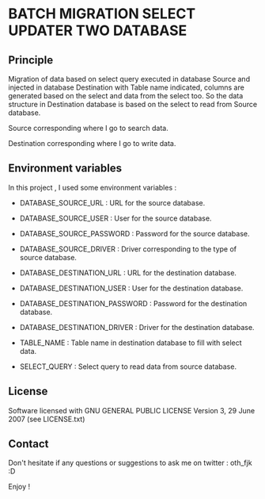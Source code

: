 # BATCH MIGRATION SELECT UPDATER TWO DATABASE
## Principle
Migration of data based on select query executed in database Source and injected in database Destination with Table name indicated, columns are generated based on the select and data from the select too.
So the data structure in Destination database is based on the select to read from Source database.

Source corresponding where I go to search data.

Destination corresponding where I go to write data. 

## Environment variables
In this project , I used some environment variables : 

- DATABASE_SOURCE_URL : URL for the source database.
- DATABASE_SOURCE_USER : User for the source database.
- DATABASE_SOURCE_PASSWORD : Password for the source database.
- DATABASE_SOURCE_DRIVER : Driver corresponding to the type of source database.

- DATABASE_DESTINATION_URL : URL for the destination database.
- DATABASE_DESTINATION_USER : User for the destination database.
- DATABASE_DESTINATION_PASSWORD : Password for the destination database.
- DATABASE_DESTINATION_DRIVER : Driver for the destination database.

- TABLE_NAME : Table name in destination database  to fill with select data.
- SELECT_QUERY : Select query to read data from source database.

## License
Software licensed with GNU GENERAL PUBLIC LICENSE Version 3, 29 June 2007 (see LICENSE.txt)

## Contact
Don't hesitate if any questions or suggestions to ask me on twitter : oth_fjk :D

Enjoy !
